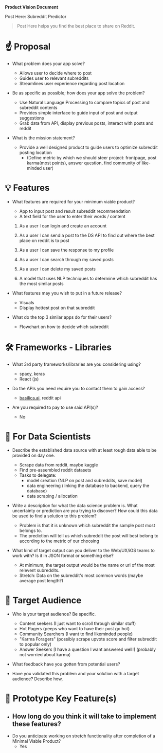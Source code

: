 **Product Vision Document**

Post Here: Subreddit Predictor
> Post Here helps you find the best place to share on Reddit.

# ☝️ Proposal

- What problem does your app solve?
    - Allows user to decide where to post
    - Guides user to relevant subreddits
    - Streamlines user experience regarding post location
- Be as specific as possible; how does your app solve the problem?
    - Use Natural Language Processing to compare topics of post and subreddit contents
    - Provides simple interface to guide input of post and output suggestions
    - Grab data from API, display previous posts, interact with posts and reddit

- What is the mission statement?
    - Provide a well designed product to guide users to optimize subreddit posting location
        - (Define metric by which we should steer project: frontpage,  post karma(most points), answer question, find community of like-minded user)

# 💡 Features

- What features are required for your minimum viable product?
    - App to input post and result subreddit recommendation
    - A text field for the user to enter their words / content

    1. As a user I can login and create an account

    2. As a user I can send a post to the DS API to find out where the best place on reddit is to post

    3. As a user I can save the response to my profile

    4. As a user I can search through my saved posts

    5. As a user I can delete my saved posts

    6. A model that uses NLP techniques to determine which subreddit has the most similar posts

- What features may you wish to put in a future release?
    - Visuals
    - Display hottest post on that subreddit
- What do the top 3 similar apps do for their users?
    - Flowchart on how to decide which subreddit

# 🛠 Frameworks - Libraries


- What 3rd party frameworks/libraries are you considering using?
    - spacy, keras
    - React (js)

- Do the APIs you need require you to contact them to gain access?
    - [basilica.ai](http://basilica.ai), reddit api
- Are you required to pay to use said API(s)?
    - No

# 🧮  For Data Scientists


- Describe the established data source with at least rough data able to be provided on day one.
    - Scrape data from reddit, maybe kaggle
    - Find pre-assembled reddit datasets
    - Tasks to delegate:
        - model creation (NLP on post and subreddits, save model)
        - data engineering (linking the database to  backend, query the database)
        - data scraping / allocation

- Write a description for what the data science problem is. What uncertainty or prediction are you trying to discover? How could this data be used to find a solution to this problem?
    - Problem is that it is unknown which subreddit the sample post most belongs to.
    - The prediction will tell us which subreddit the post will best belong to according to the metric of our choosing
- What kind of target output can you deliver to the Web/UX/iOS teams to work with? Is it in JSON format or something else?
    - At minimum, the target output would be the name or url of the most relevent subreddits.
    - Stretch: Data on the subreddit's most common words (maybe average post length?)

# 🎯 Target Audience

- Who is your target audience? Be specific.
    - Content seekers (I just want to scroll through similar stuff)
    - Hot Pagers (peeps who want to have their post go hot)
    - Community Searchers (I want to find likeminded people)
    - "Karma Foragers" (possibly scrape upvote score and filter subreddit to popular only)
    - Answer Seekers [I have a question I want answered well!] (probably not worried about karma)

- What feedback have you gotten from potential users?
- Have you validated this problem and your solution with a target audience? Describe how,

# 🔑 Prototype Key Feature(s)

- How long do you think it will take to implement these features?
    -
- Do you anticipate working on stretch functionality after completion of a Minimal Viable Product?
    - Yes
